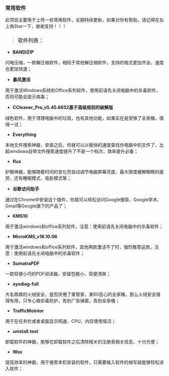 ### 常用软件

此项目主要用于上传一些常用软件，长期持续更新，如果对你有帮助，请记得在右上角Star一下，谢谢支持！！！

> ### 软件列表：

- **BANDIZIP**

闪电压缩，一款解压缩软件，相较于其他解压缩软件，支持的格式更加齐全，速度也更加快速；

- **暴风激活**

用于激活Windows系统和Office系列软件，使用前请先关闭电脑中的杀毒软件，否则可能会提示病毒；

- **CCleaner_Pro_v5.45.6652基于高级规则的破解版**

绿色软件，用于清理电脑中的垃圾，也有其他功能，如果实在是受够了全家桶，值得一试；

- **Everything**

本地文件搜索神器，安装之后，你就可以以极快的速度查找你电脑中的文件了，比起windows自带文件搜索速度提升了不是一个档次，效率提升必备；

- **flux**

护眼神器，能够随着时间的变化而自动调节电脑屏幕亮度，最大限度缓解眼睛的疲劳，还有睡眠模式、电影模式等；

- **谷歌访问助手**

通过在Chrome中安装这个插件，你就可以轻松访问Google搜索、Google学术、Gmail等Google旗下的产品了；

- **KMS10**

用于激活windows和office系列软件，注意：使用前请先关闭电脑中的杀毒软件；

- **MicroKMS_v18.10.06**

用于激活windows和office系列软件，其他两款激活不了时，强烈推荐这款，注意：使用前请先关闭电脑中的杀毒软件；

- **SumatraPDF**

一款轻便小巧的PDF阅读器，安装包极小，简便清爽；

- **sysdiag-full**

大名鼎鼎的火绒安全，是否厌倦了某管家，某60恶心的全家桶，那么火绒安全值得有用，只专心做杀毒防护，告别广告弹窗，告别全家桶；

- **TrafficMointor**

用于在任务栏或者桌面显示网速、CPU、内存使用情况；

- **unistall.tool**

卸载软件的神器，能够在卸载软件之后清除相关的注册表相关信息，十分方便；

- **Wox**

提高效率的神器，用于搜索本机安装的软件，只需要输入软件的缩写就能够轻松进入软件；
